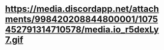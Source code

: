 # https://media.discordapp.net/attachments/998420208844800001/1075452791314710578/media.io_r5dexLy7.gif
